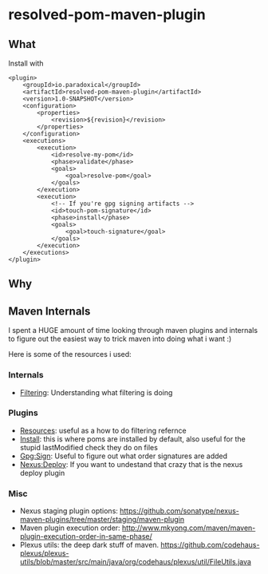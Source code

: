 # resolved-pom-maven-plugin

## What

Install with
```
<plugin>
    <groupId>io.paradoxical</groupId>
    <artifactId>resolved-pom-maven-plugin</artifactId>
    <version>1.0-SNAPSHOT</version>
    <configuration>
        <properties>
            <revision>${revision}</revision>
        </properties>
    </configuration>
    <executions>
        <execution>
            <id>resolve-my-pom</id>
            <phase>validate</phase>
            <goals>
                <goal>resolve-pom</goal>
            </goals>
        </execution>
        <execution>
            <!-- If you're gpg signing artifacts -->
            <id>touch-pom-signature</id>
            <phase>install</phase>
            <goals>
                <goal>touch-signature</goal>
            </goals>
        </execution>
    </executions>
</plugin>
```

## Why


## Maven Internals

I spent a HUGE amount of time looking through maven plugins and
internals to figure out the easiest way to trick maven into doing what i want :)

Here is some of the resources i used:

### Internals
-  [Filtering]: Understanding what filtering is doing

### Plugins
- [Resources][Resources-Mojo]: useful as a how to do filtering refernce
- [Install][Install-Mojo]: this is where poms are installed by default, also useful for the stupid lastModified check they do on files
- [Gpg:Sign][GpgSign-Mojo]: Useful to figure out what order signatures are added
- [Nexus:Deploy][Nexus:Deploy-Mojo]: If you want to undestand that crazy that is the nexus deploy plugin

### Misc

- Nexus staging plugin options: https://github.com/sonatype/nexus-maven-plugins/tree/master/staging/maven-plugin
- Maven plugin execution order: http://www.mkyong.com/maven/maven-plugin-execution-order-in-same-phase/
- Plexus utils: the deep dark stuff of maven. https://github.com/codehaus-plexus/plexus-utils/blob/master/src/main/java/org/codehaus/plexus/util/FileUtils.java

[Resources-Mojo]: https://github.com/apache/maven-plugins/blob/trunk/maven-resources-plugin/src/main/java/org/apache/maven/plugins/resources/ResourcesMojo.java
[Install-Mojo]: https://github.com/apache/maven-plugins/blob/trunk/maven-install-plugin/src/main/java/org/apache/maven/plugin/install/InstallMojo.java
[GpgSign-Mojo]: https://github.com/apache/maven-plugins/blob/trunk/maven-gpg-plugin/src/main/java/org/apache/maven/plugin/gpg/GpgSignAttachedMojo.java
[Nexus:Deploy-Mojo]: https://github.com/sonatype/nexus-maven-plugins/blob/master/staging/maven-plugin/src/main/java/org/sonatype/nexus/maven/staging/deploy/DeployMojo.java
[Filtering]: https://github.com/finalist/Maven-Filtering/blob/master/src/main/java/org/apache/maven/shared/filtering/DefaultMavenFileFilter.java
